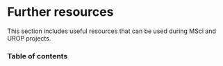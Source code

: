 # Further resources

This section includes useful resources that can be used during MSci and UROP projects.

### Table of contents

```{tableofcontents}
```
